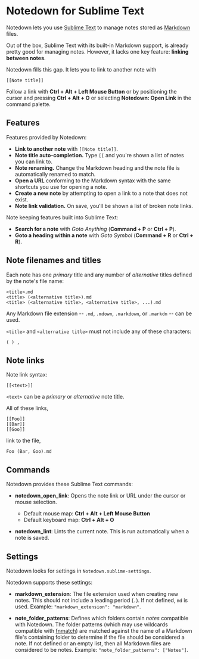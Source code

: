 # Notedown for Sublime Text

Notedown lets you use [Sublime Text](http://sublimetext.com/) to manage notes stored as [Markdown](https://en.wikipedia.org/wiki/Markdown) files.

Out of the box, Sublime Text with its built-in Markdown support, is already pretty good for managing notes. However, it lacks one key feature: **linking between notes**.

Notedown fills this gap. It lets you to link to another note with

```text
[[Note title]]
```

Follow a link with **Ctrl + Alt + Left Mouse Button** or by positioning the cursor and pressing **Ctrl + Alt + O** or selecting **Notedown: Open Link** in the command palette.

## Features

Features provided by Notedown:

- **Link to another note** with `[[Note title]]`.
- **Note title auto-completion.** Type `[[` and you're shown a list of notes you can link to.
- **Note renaming.** Change the Markdown heading and the note file is automatically renamed to match.
- **Open a URL** conforming to the Markdown syntax with the same shortcuts you use for opening a note.
- **Create a new note** by attempting to open a link to a note that does not exist.
- **Note link validation.** On save, you'll be shown a list of broken note links.

Note keeping features built into Sublime Text:

* **Search for a note** with *Goto Anything* (**Command + P** or **Ctrl + P**).
* **Goto a heading within a note** with *Goto Symbol* (**Command + R** or **Ctrl + R**).

## Note filenames and titles

Each note has one *primary* title and any number of *alternative* titles defined by the note's file name:

```text
<title>.md
<title> (<alternative title>).md
<title> (<alternative title>, <alternative title>, ...).md
```

Any Markdown file extension -- `.md`, `.mdown`, `.markdown`, or `.markdn` -- can be used.

`<title>` and `<alternative title>` must not include any of these characters:

```text
( ) ,
```

## Note links

Note link syntax:

```text
[[<text>]]
```

`<text>` can be a *primary* or *alternative* note title.

All of these links,

```text
[[Foo]]
[[Bar]]
[[Goo]]
```

link to the file,

```text
Foo (Bar, Goo).md
```

## Commands

Notedown provides these Sublime Text commands:

- **notedown_open_link**: Opens the note link or URL under the cursor or mouse selection.

    - Default mouse map: **Ctrl + Alt + Left Mouse Button**
    - Default keyboard map: **Ctrl + Alt + O**

- **notedown_lint**: Lints the current note. This is run automatically when a note is saved.

## Settings

Notedown looks for settings in `Notedown.sublime-settings`.

Notedown supports these settings:

- **markdown_extension**: The file extension used when creating new notes. This should not include a leading period (`.`). If not defined, `md` is used. Example: `"markdown_extension": "markdown"`.

- **note_folder_patterns**: Defines which folders contain *notes* compatible with Notedown. The folder patterns (which may use wildcards compatible with [fnmatch](https://docs.python.org/3/library/fnmatch.html#fnmatch.fnmatch)) are matched against the name of a Markdown file's containing folder to determine if the file should be considered a note. If not defined or an empty list, then all Markdown files are considered to be notes. Example: `"note_folder_patterns": ["Notes"]`.

